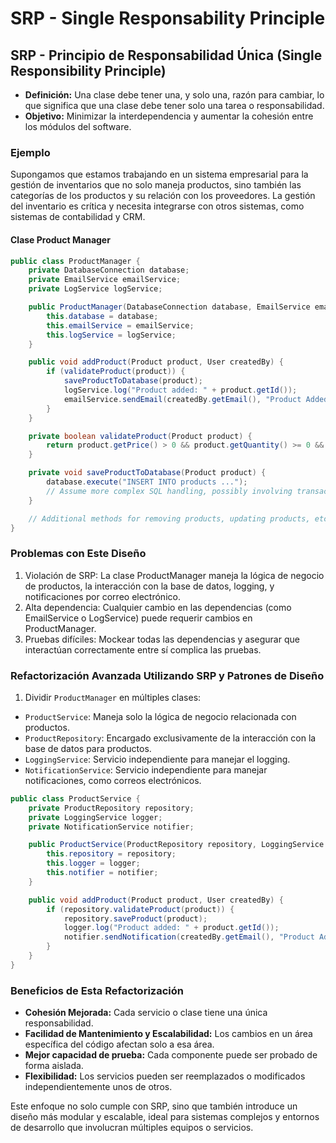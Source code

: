 # SRP - Single Responsability Principle

## **SRP - Principio de Responsabilidad Única (Single Responsibility Principle)**
*   **Definición:** Una clase debe tener una, y solo una, razón para cambiar, lo que significa que una clase debe tener solo una tarea o responsabilidad.
*   **Objetivo:** Minimizar la interdependencia y aumentar la cohesión entre los módulos del software.


### Ejemplo
Supongamos que estamos trabajando en un sistema empresarial para la gestión de inventarios que no solo maneja productos,
sino también las categorías de los productos y su relación con los proveedores.
La gestión del inventario es crítica y necesita integrarse con otros sistemas, como sistemas de contabilidad y CRM.

#### Clase Product Manager
```java
public class ProductManager {
    private DatabaseConnection database;
    private EmailService emailService;
    private LogService logService;

    public ProductManager(DatabaseConnection database, EmailService emailService, LogService logService) {
        this.database = database;
        this.emailService = emailService;
        this.logService = logService;
    }

    public void addProduct(Product product, User createdBy) {
        if (validateProduct(product)) {
            saveProductToDatabase(product);
            logService.log("Product added: " + product.getId());
            emailService.sendEmail(createdBy.getEmail(), "Product Added", "A new product has been added: " + product.getName());
        }
    }

    private boolean validateProduct(Product product) {
        return product.getPrice() > 0 && product.getQuantity() >= 0 && product.getCategory() != null;
    }

    private void saveProductToDatabase(Product product) {
        database.execute("INSERT INTO products ...");
        // Assume more complex SQL handling, possibly involving transactions or multiple tables
    }

    // Additional methods for removing products, updating products, etc.
}

```
### Problemas con Este Diseño
1. Violación de SRP: La clase ProductManager maneja la lógica de negocio de productos, la interacción con la base de datos, logging, y notificaciones por correo electrónico.
2. Alta dependencia: Cualquier cambio en las dependencias (como EmailService o LogService) puede requerir cambios en ProductManager.
3. Pruebas difíciles: Mockear todas las dependencias y asegurar que interactúan correctamente entre sí complica las pruebas.

### Refactorización Avanzada Utilizando SRP y Patrones de Diseño
1. Dividir `ProductManager` en múltiples clases:
- `ProductService`: Maneja solo la lógica de negocio relacionada con productos.
- `ProductRepository`: Encargado exclusivamente de la interacción con la base de datos para productos.
- `LoggingService`: Servicio independiente para manejar el logging.
- `NotificationService`: Servicio independiente para manejar notificaciones, como correos electrónicos.

```java
public class ProductService {
    private ProductRepository repository;
    private LoggingService logger;
    private NotificationService notifier;

    public ProductService(ProductRepository repository, LoggingService logger, NotificationService notifier) {
        this.repository = repository;
        this.logger = logger;
        this.notifier = notifier;
    }

    public void addProduct(Product product, User createdBy) {
        if (repository.validateProduct(product)) {
            repository.saveProduct(product);
            logger.log("Product added: " + product.getId());
            notifier.sendNotification(createdBy.getEmail(), "Product Added", "A new product has been added: " + product.getName());
        }
    }
}

```

### Beneficios de Esta Refactorización

*   **Cohesión Mejorada:** Cada servicio o clase tiene una única responsabilidad.
*   **Facilidad de Mantenimiento y Escalabilidad:** Los cambios en un área específica del código afectan solo a esa área.
*   **Mejor capacidad de prueba:** Cada componente puede ser probado de forma aislada.
*   **Flexibilidad:** Los servicios pueden ser reemplazados o modificados independientemente unos de otros.


Este enfoque no solo cumple con SRP, sino que también introduce un diseño más modular y escalable, ideal para sistemas complejos y entornos de desarrollo que involucran múltiples equipos o servicios.